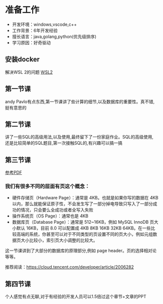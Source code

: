 # 准备工作
-  开发环境：windows,vscode,c++
-  工作背景：6年开发经验
-  擅长语言：java,golang,python(优先级排序)
-  学习原因：好奇驱动

## 安装docker
解决WSL 2的问题
[WSL2](https://learn.microsoft.com/zh-cn/windows/wsl/install-manual#step-4---download-the-linux-kernel-update-package)


## 第一节课
andy Pavlo有点东西,第一节课讲了些计算的细节,以及数据库的重要性。真不错,挺有意思的 

## 第二节课
讲了一些SQL的高级用法,以及使用,最终留下了一份家庭作业。SQL的高级使用, 还是比较简单的SQL题目,第一次接触SQL的,有兴趣可以搞一搞

## 第三节课
[参考PDF](https://15445.courses.cs.cmu.edu/fall2022/notes/03-storage1.pdf)

### 我们有很多不同的层面有页这个概念：

- 硬件存储页（Hardware Page）：通常是 4KB。也就是如果你写的数据在 4KB 以内，那么就能保证原子性，不会发生写了一部分掉电导致只写入了一部分成功的情况，只会要么全成功或者全写入失败
- 操作系统页（OS Page）：通常也是 4KB
- 数据库页（Database Page）：通常是 512~16KB，例如 MySQL InnoDB 页大小默认 16KB，目前 8.0 可以配置成 4KB 8KB 16KB 32KB 64KB。在一些比较高端的系统，你甚至可以对于不同类型的页设置不同的页大小，例如元组数据页大小比较小，索引页大小调整的比较大。

这一节课讲到了大部分的数据库的原理部分,例如 page header。页的选择相对论等等。

推荐阅读：https://cloud.tencent.com/developer/article/2006282

## 第四节课

个人感觉有点无聊,对于有经验的开发人员可以1.5倍过这个章节+文章的PPT
